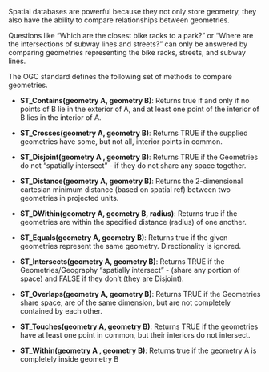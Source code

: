 Spatial databases are powerful because they not only store geometry, they also have the ability to compare relationships between geometries.

Questions like “Which are the closest bike racks to a park?” or “Where are the intersections of subway lines and streets?” can only be answered by comparing geometries representing the bike racks, streets, and subway lines.

The OGC standard defines the following set of methods to compare geometries.

* **ST_Contains(geometry A, geometry B)**: Returns true if and only if no points of B lie in the exterior of A, and at least one point of the interior of B lies in the interior of A.

* **ST_Crosses(geometry A, geometry B)**: Returns TRUE if the supplied geometries have some, but not all, interior points in common.

* **ST_Disjoint(geometry A , geometry B)**: Returns TRUE if the Geometries do not “spatially intersect” - if they do not share any space together.

* **ST_Distance(geometry A, geometry B)**: Returns the 2-dimensional cartesian minimum distance (based on spatial ref) between two geometries in projected units.

* **ST_DWithin(geometry A, geometry B, radius)**: Returns true if the geometries are within the specified distance (radius) of one another.

* **ST_Equals(geometry A, geometry B)**: Returns true if the given geometries represent the same geometry. Directionality is ignored.

* **ST_Intersects(geometry A, geometry B)**: Returns TRUE if the Geometries/Geography “spatially intersect” - (share any portion of space) and FALSE if they don’t (they are Disjoint).

* **ST_Overlaps(geometry A, geometry B)**: Returns TRUE if the Geometries share space, are of the same dimension, but are not completely contained by each other.

* **ST_Touches(geometry A, geometry B)**: Returns TRUE if the geometries have at least one point in common, but their interiors do not intersect.

* **ST_Within(geometry A , geometry B)**: Returns true if the geometry A is completely inside geometry B
